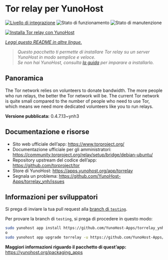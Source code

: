 <!--
N.B.: Questo README è stato automaticamente generato da <https://github.com/YunoHost/apps/tree/master/tools/readme_generator>
NON DEVE essere modificato manualmente.
-->

# Tor relay per YunoHost

[![Livello di integrazione](https://dash.yunohost.org/integration/torrelay.svg)](https://dash.yunohost.org/appci/app/torrelay) ![Stato di funzionamento](https://ci-apps.yunohost.org/ci/badges/torrelay.status.svg) ![Stato di manutenzione](https://ci-apps.yunohost.org/ci/badges/torrelay.maintain.svg)

[![Installa Tor relay con YunoHost](https://install-app.yunohost.org/install-with-yunohost.svg)](https://install-app.yunohost.org/?app=torrelay)

*[Leggi questo README in altre lingue.](./ALL_README.md)*

> *Questo pacchetto ti permette di installare Tor relay su un server YunoHost in modo semplice e veloce.*  
> *Se non hai YunoHost, consulta [la guida](https://yunohost.org/install) per imparare a installarlo.*

## Panoramica

The Tor network relies on volunteers to donate bandwidth. The more people who run relays, the better the Tor network will be. The current Tor network is quite small compared to the number of people who need to use Tor, which means we need more dedicated volunteers like you to run relays.

**Versione pubblicata:** 0.4.7.13~ynh3
## Documentazione e risorse

- Sito web ufficiale dell’app: <https://www.torproject.org/>
- Documentazione ufficiale per gli amministratori: <https://community.torproject.org/relay/setup/bridge/debian-ubuntu/>
- Repository upstream del codice dell’app: <https://github.com/torproject/tor>
- Store di YunoHost: <https://apps.yunohost.org/app/torrelay>
- Segnala un problema: <https://github.com/YunoHost-Apps/torrelay_ynh/issues>

## Informazioni per sviluppatori

Si prega di inviare la tua pull request alla [branch di `testing`](https://github.com/YunoHost-Apps/torrelay_ynh/tree/testing).

Per provare la branch di `testing`, si prega di procedere in questo modo:

```bash
sudo yunohost app install https://github.com/YunoHost-Apps/torrelay_ynh/tree/testing --debug
o
sudo yunohost app upgrade torrelay -u https://github.com/YunoHost-Apps/torrelay_ynh/tree/testing --debug
```

**Maggiori informazioni riguardo il pacchetto di quest’app:** <https://yunohost.org/packaging_apps>
